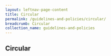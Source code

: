 ```yaml
---
layout: leftnav-page-content
title: Circular
permalink: /guidelines-and-policies/circular/
breadcrumb: Circular
collection_name: guidelines-and-policies
---
```


Circular
---
